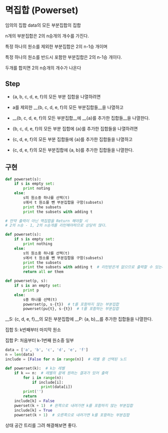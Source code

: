 # 멱집합 (Powerset)



임의의 집합 data의 모든 부분집합의 집합



n개의 부분집합은 2의 n승개의 개수를 가진다.

특정 하나의 원소를 제외한 부분집합은 2의 n-1승 개이며

특정 하나의 원소를 반드시 포함한 부분집합은 2의 n-1승 개이다.

두개를 합치면 2의 n승개의 개수가 나온다



## Step

- {a, b, c, d, e, f}의 모든 부분 집합을 나열하려면
- a를 제외한 __{b, c, d, e, f}의 모든 부분집합들__을 나열하고
- __{b, c, d, e, f}의 모든 부분집합__에 __{a}를 추가한 집합들__을 나열한다.



- {b, c, d, e, f}의 모든 부분 집합에 {a}를 추가한 집합들을 나열하려면
- {c, d, e, f}의 모든 부분 집합들에 {a}를 추가한 집합들을 나열하고
- {c, d, e, f}의 모든 부분집합에 {a, b}를 추가한 집합들을 나열한다.





## 구현

```python
def powerset(s):
    if s is empty set:
        print noting
    else:
        s의 원소중 하나를 선택(t)
        s에서 t 원소를 뺀 부분집합을 구함(subsets)
        print the subsets
        print the subsets with adding t
```

```python
# 만약 출력이 아닌 멱집합을 Return 해야할 시
# 2의 n승 - 1, 2의 n승개를 리턴해야하므로 상당히 많다.

def powerset(s):
    if s is empty set:
        print nothing
    else:
        s의 원소중 하나를 선택(t)
        s에서 t 원소를 뺀 부분집합을 구함(subsets)
        print the subsets
        print the subsets with adding t  # 리턴받은게 없으므로 출력할 수 있는게 없다
        return all or them
```

```python
def powerset(p, s):
    if s is an empty set:
        print p
    else:
        s중 하나를 선택(t)
        powerset(p, s-{t})  # t를 포함하지 않는 부분집합
        powerset(pu{t}, s-{t})  # t를 포함하는 부분집합
```

__S: {c, d, e, f}__의 모든 부분집합에 __P: {a, b}__를 추가한 집합들을 나열한다.

집합 S: k번째부터 마지막 원소

집합 P: 처음부터 k-1번째 원소중 일부



```python
data = ['a', 'b', 'c', 'd', 'e', 'f']
n = len(data)
include = [False for n in range(n)]  # 레벨 중 선택된 노드

def powerset(k):  # k는 레벨
    if k == n:  # 레벨의 끝에 원하는 결과가 있어 출력
        for i in range(n):
            if include[i]:
                print(data[i])
        print('')
        return
    include[k] = False
    pwerset(k + 1)  # 왼쪽으로 내려가면 k를 포함하지 않는 부분집합
    include[k] = True
    powerset(k + 1)  # 오른쪽으로 내려가면 k를 포함하는 부분집합
```



상태 공간 트리를 그려 해결해보면 좋다.
